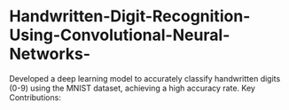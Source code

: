 # Handwritten-Digit-Recognition-Using-Convolutional-Neural-Networks-
Developed a deep learning model to accurately classify handwritten digits (0-9) using the MNIST dataset, achieving a high accuracy rate.  Key Contributions:
